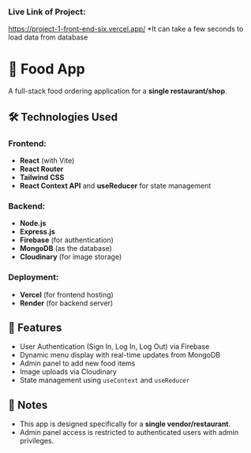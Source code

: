 ### Live Link of Project:
https://project-1-front-end-six.vercel.app/
*It can take a few seconds to load data from database


# 🍔 Food App

A full-stack food ordering application for a **single restaurant/shop**.

## 🛠️ Technologies Used

### Frontend:
- **React** (with Vite)
- **React Router**
- **Tailwind CSS**
- **React Context API** and **useReducer** for state management

### Backend:
- **Node.js**
- **Express.js**
- **Firebase** (for authentication)
- **MongoDB** (as the database)
- **Cloudinary** (for image storage)

### Deployment:
- **Vercel** (for frontend hosting)
- **Render** (for backend server)

## 🔐 Features

- User Authentication (Sign In, Log In, Log Out) via Firebase
- Dynamic menu display with real-time updates from MongoDB
- Admin panel to add new food items
- Image uploads via Cloudinary
- State management using `useContext` and `useReducer`

## 📌 Notes

- This app is designed specifically for a **single vendor/restaurant**.
- Admin panel access is restricted to authenticated users with admin privileges.
